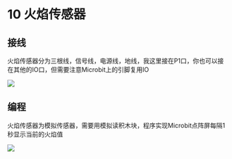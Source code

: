 # 10 火焰传感器

## 接线

火焰传感器分为三根线，信号线，电源线，地线，我这里接在P1口，你也可以接在其他的IO口，但需要注意Microbit上的引脚复用IO

![](https://s2.ax1x.com/2019/09/02/nC8zjI.jpg)

## 编程

火焰传感器为模拟传感器，需要用模拟读积木块，程序实现Microbit点阵屏每隔1秒显示当前的火焰值

![](https://s2.ax1x.com/2019/09/02/nCGCHf.jpg)